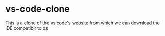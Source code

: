 # vs-code-clone
This is a clone of the vs code's website from which we can download the IDE compatiblr to os

